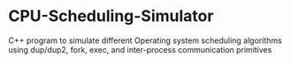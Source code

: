 # CPU-Scheduling-Simulator
C++ program to simulate different Operating system scheduling algorithms using dup/dup2, fork, exec, and inter-process communication primitives
